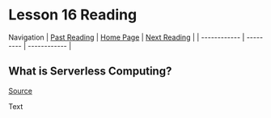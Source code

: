 # Lesson 16 Reading

Navigation
| [Past Reading](../Read-15/README.md) | [Home Page](../README.md) | [Next Reading](../Read-17/README.md) |
| ------------ | --------- | ------------ |

## What is Serverless Computing?

[Source](https://www.ibm.com/cloud/learn/serverless)

Text

